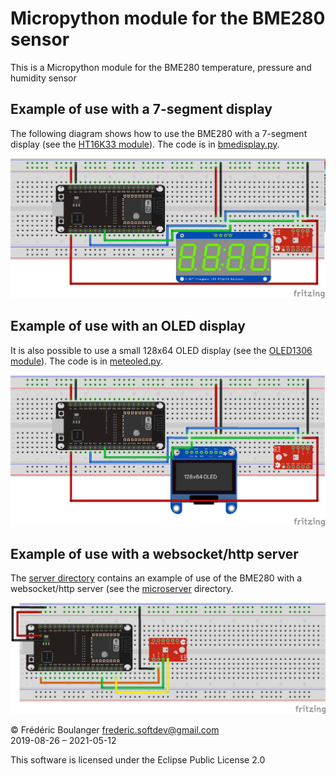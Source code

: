 # Micropython module for the BME280 sensor
This is a Micropython module for the BME280 temperature, pressure and humidity sensor

## Example of use with a 7-segment display
The following diagram shows how to use the BME280 with a 7-segment display (see the [HT16K33 module](../HT16K33/)). The code is in [bmedisplay.py](bmedisplay.py).

<img width="800" src="BME_Display_bb.png"/>

## Example of use with an OLED display
It is also possible to use a small 128x64 OLED display (see the [OLED1306 module](../OLED1306/)). The code is in [meteoled.py](meteoled.py).

<img width="800" src="BME_OLED_bb.png"/>

## Example of use with a websocket/http server
The [server directory](./server/) contains an example of use of the BME280 with a websocket/http server (see the [microserver](../microserver/) directory.

<img width="800" src="BME_server_bb.png"/>

© Frédéric Boulanger <frederic.softdev@gmail.com>  
2019-08-26 – 2021-05-12

This software is licensed under the Eclipse Public License 2.0
